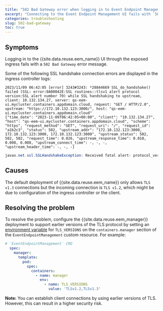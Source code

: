 ```yaml
---
title: "502 Bad Gateway error when logging in to Event Endpoint Management UI"
excerpt: "Connecting to the Event Endpoint Management UI fails with `502 Bad Gateway` because ingress fails to establish an SSL connection."
categories: troubleshooting
slug: 502-bad-gateway
toc: true
---
```


## Symptoms

Logging in to the {{site.data.reuse.eem_name}} UI through the exposed ingress fails with a `502 Bad Gateway` error message.

Some of the following SSL handshake connection errors are displayed in the ingress controller logs:


```shell
2023/11/09 06:42:05 [error] 3243#3243: *28844669 SSL_do_handshake() failed (SSL: error:0A00042E:SSL routines::tlsv1 alert protocol version:SSL alert number 70) while SSL handshaking to upstream, client: 10.132.134.27, server: qs-eem-ui.mycluster.containers.appdomain.cloud, request: "GET / HTTP/2.0", upstream: "https://172.10.132.123:3000/", host: "qs-eem-ui.mycluster.containers.appdomain.cloud"
{"time_date": "2023-11-09T06:42:05+00:00", "client": "10.132.134.27", "host": "qs-eem-ui.mycluster.containers.appdomain.cloud", "scheme": "https", "request_method": "GET", "request_uri": "/", "request_id": "a1b2c3", "status": 502, "upstream_addr": "172.10.132.123:3000, 172.10.132.123:3000, 172.10.132.123:3000", "upstream_status": 502, 502, 502, "request_time": 0.026, "upstream_response_time": 0.010, 0.008, 0.008, "upstream_connect_time": -, -, -, "upstream_header_time": -, -, -}
```


```java
javax.net.ssl.SSLHandshakeException: Received fatal alert: protocol_version
```

## Causes

The default deployment of {{site.data.reuse.eem_name}} only allows `TLS v1.3` connections but the incoming connection is `TLS v1.2`, which might be due to configuration of the ingress controller or the client.

## Resolving the problem

To resolve the problem, configure the {{site.data.reuse.eem_manager}} deployment to support earlier versions of the TLS protocol by setting an [environment variable](../../installing/configuring#setting-environment-variables) for `TLS_VERSIONS` on the `containers.manager` section of the `EventEndpointManagement` custom resource. For example:

```yaml
# `EventEndpointManagement` CRD 
  spec:  
    manager:
      template:
        pod:
          spec:
            containers:
              - name: manager
                env:
                  - name: TLS_VERSIONS
                    value: 'TLSv1.2,TLSv1.3'
```

**Note:** You can establish client connections by using earlier versions of TLS. However, this can result in a higher security risk.
